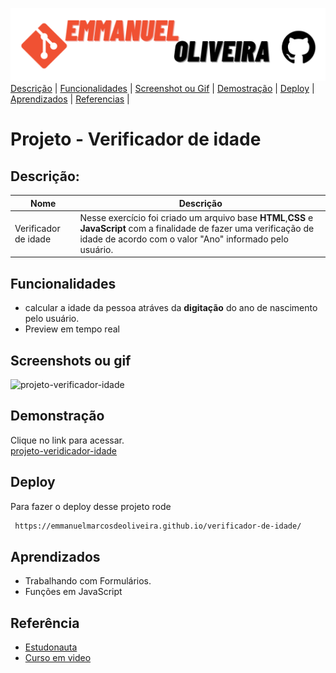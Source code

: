 ![banner-github](https://github.com/emmanuelmarcosdeoliveira/media-query/blob/main/imagens/manu-github.png) 
[Descrição](#descrição) | 
[Funcionalidades](#funcionalidades) |
[Screenshot ou Gif](#screenshots-ou-gif) |
[Demostração](n#demonstração) |
[Deploy](#deploy) |
[Aprendizados](#aprendizados) |
[Referencias](#referência) |
# Projeto - Verificador de idade
## Descrição:
Nome |   Descrição
---- | ------------
Verificador de idade | Nesse exercício foi criado um arquivo base **HTML**,**CSS** e **JavaScript** com a finalidade de fazer uma verificação de idade de acordo com o valor "Ano" informado pelo usuário.
## Funcionalidades

- calcular a idade da pessoa atráves da **digitação** do ano de nascimento pelo usuário.
- Preview em tempo real


## Screenshots ou gif 

![projeto-verificador-idade](https://github.com/emmanuelmarcosdeoliveira/verificador-de-idade/blob/main/imagem/verificador%20de%20idade.gif)

## Demonstração

Clique no link para acessar. <br>
 [projeto-veridicador-idade ](https://emmanuelmarcosdeoliveira.github.io/verificador-de-idade/)


## Deploy

Para fazer o deploy desse projeto rode

```bash
 https://emmanuelmarcosdeoliveira.github.io/verificador-de-idade/
```


## Aprendizados

- Trabalhando com Formulários. 
- Funções em JavaScript


## Referência

 - [Estudonauta](https://www.estudonauta.com/)
 - [Curso em video](https://cursoemvideo.com)
 

